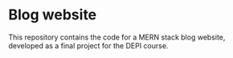 ﻿# Blog website
This repository contains the code for a MERN stack blog website, developed as a final project for the DEPI course.
